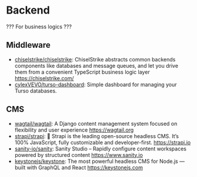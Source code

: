 # Backend

??? For business logics ???

## Middleware

- [chiselstrike/chiselstrike](https://github.com/chiselstrike/chiselstrike):
  ChiselStrike abstracts common backends components like databases and message
  queues, and let you drive them from a convenient TypeScript business logic
  layer <https://chiselstrike.com/>
- [cylexVEVO/turso-dashboard](https://github.com/cylexVEVO/turso-dashboard):
  Simple dashboard for managing your Turso databases.

## CMS

- [wagtail/wagtail](https://github.com/wagtail/wagtail): A Django content
  management system focused on flexibility and user experience
  <https://wagtail.org>
- [strapi/strapi](https://github.com/strapi/strapi): 🚀 Strapi is the leading
  open-source headless CMS. It’s 100% JavaScript, fully customizable and
  developer-first. <https://strapi.io>
- [sanity-io/sanity](https://github.com/sanity-io/sanity): Sanity Studio –
  Rapidly configure content workspaces powered by structured content
  <https://www.sanity.io>
- [keystonejs/keystone](https://github.com/keystonejs/keystone): The most
  powerful headless CMS for Node.js — built with GraphQL and React
  <https://keystonejs.com>
